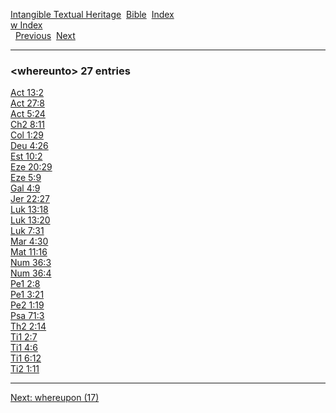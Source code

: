[Intangible Textual Heritage](../../index)  [Bible](../index) 
[Index](index)   
[w Index](_w_)  
  [Previous](c12395)  [Next](c12397) 

------------------------------------------------------------------------

### &lt;whereunto&gt; 27 entries

[Act 13:2](../kjv/act013.htm#002)  
[Act 27:8](../kjv/act027.htm#008)  
[Act 5:24](../kjv/act005.htm#024)  
[Ch2 8:11](../kjv/ch2008.htm#011)  
[Col 1:29](../kjv/col001.htm#029)  
[Deu 4:26](../kjv/deu004.htm#026)  
[Est 10:2](../kjv/est010.htm#002)  
[Eze 20:29](../kjv/eze020.htm#029)  
[Eze 5:9](../kjv/eze005.htm#009)  
[Gal 4:9](../kjv/gal004.htm#009)  
[Jer 22:27](../kjv/jer022.htm#027)  
[Luk 13:18](../kjv/luk013.htm#018)  
[Luk 13:20](../kjv/luk013.htm#020)  
[Luk 7:31](../kjv/luk007.htm#031)  
[Mar 4:30](../kjv/mar004.htm#030)  
[Mat 11:16](../kjv/mat011.htm#016)  
[Num 36:3](../kjv/num036.htm#003)  
[Num 36:4](../kjv/num036.htm#004)  
[Pe1 2:8](../kjv/pe1002.htm#008)  
[Pe1 3:21](../kjv/pe1003.htm#021)  
[Pe2 1:19](../kjv/pe2001.htm#019)  
[Psa 71:3](../kjv/psa071.htm#003)  
[Th2 2:14](../kjv/th2002.htm#014)  
[Ti1 2:7](../kjv/ti1002.htm#007)  
[Ti1 4:6](../kjv/ti1004.htm#006)  
[Ti1 6:12](../kjv/ti1006.htm#012)  
[Ti2 1:11](../kjv/ti2001.htm#011)  

------------------------------------------------------------------------

[Next: whereupon (17)](c12397)
